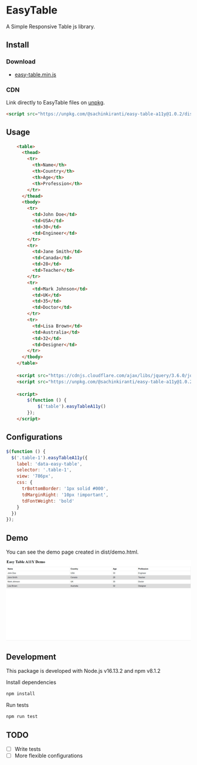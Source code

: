 # EasyTable

A Simple Responsive Table js library.

## Install

### Download

- [easy-table.min.js](https://unpkg.com/@sachinkiranti/easy-table-a11y@1.0.2/dist/easy-table.min.js)

### CDN

Link directly to EasyTable files on [unpkg](https://unpkg.com).


``` html
<script src="https://unpkg.com/@sachinkiranti/easy-table-a11y@1.0.2/dist/easy-table.min.js"></script>
```

## Usage

```html
    <table>
      <thead>
        <tr>
          <th>Name</th>
          <th>Country</th>
          <th>Age</th>
          <th>Profession</th>
        </tr>
      </thead>
      <tbody>
        <tr>
          <td>John Doe</td>
          <td>USA</td>
          <td>30</td>
          <td>Engineer</td>
        </tr>
        <tr>
          <td>Jane Smith</td>
          <td>Canada</td>
          <td>28</td>
          <td>Teacher</td>
        </tr>
        <tr>
          <td>Mark Johnson</td>
          <td>UK</td>
          <td>35</td>
          <td>Doctor</td>
        </tr>
        <tr>
          <td>Lisa Brown</td>
          <td>Australia</td>
          <td>32</td>
          <td>Designer</td>
        </tr>
      </tbody>
    </table>

    <script src="https://cdnjs.cloudflare.com/ajax/libs/jquery/3.6.0/jquery.min.js" integrity="sha512-894YE6QWD5I59HgZOGReFYm4dnWc1Qt5NtvYSaNcOP+u1T9qYdvdihz0PPSiiqn/+/3e7Jo4EaG7TubfWGUrMQ==" crossorigin="anonymous" referrerpolicy="no-referrer"></script>
    <script src="https://unpkg.com/@sachinkiranti/easy-table-a11y@1.0.2/dist/easy-table.min.js"></script>

    <script>
        $(function () {
            $('table').easyTableA11y()
        });
    </script>
```

## Configurations

```js
$(function () {
  $('.table-1').easyTableA11y({
    label: 'data-easy-table',
    selector: '.table-1',
    view: '786px',
    css: {
      trBottomBorder: '1px solid #000',
      tdMarginRight: '10px !important',
      tdFontWeight: 'bold'
    }
  })
});
```

## Demo

You can see the demo page created in dist/demo.html.

![Demo Image](demo.gif)


## Development

This package is developed with Node.js v16.13.2 and npm v8.1.2

Install dependencies

``` sh
npm install
```

Run tests

``` sh
npm run test
```

## TODO
- [ ] Write tests
- [ ] More flexible configurations

